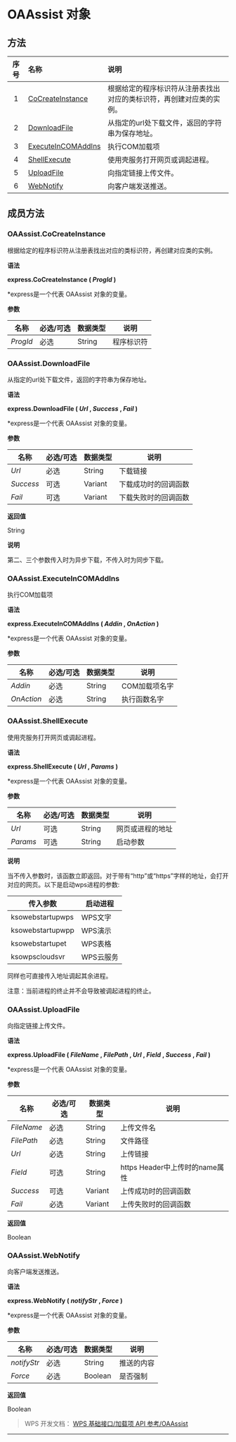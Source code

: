 # OAAssist 对象

## 方法

| 序号 | 名称                                               | 说明                                                                 |
|:----:|:---------------------------------------------------|:---------------------------------------------------------------------|
|  1   | [CoCreateInstance](#OAAssist.CoCreateInstance)     | 根据给定的程序标识符从注册表找出对应的类标识符，再创建对应类的实例。 |
|  2   | [DownloadFile](#OAAssist.DownloadFile)             | 从指定的url处下载文件，返回的字符串为保存地址。                      |
|  3   | [ExecuteInCOMAddIns](#OAAssist.ExecuteInCOMAddIns) | 执行COM加载项                                                        |
|  4   | [ShellExecute](#OAAssist.ShellExecute)             | 使用壳服务打开网页或调起进程。                                       |
|  5   | [UploadFile](#OAAssist.UploadFile)                 | 向指定链接上传文件。                                                 |
|  6   | [WebNotify](#OAAssist.WebNotify)                   | 向客户端发送推送。                                                   |

## 成员方法

### OAAssist.CoCreateInstance

根据给定的程序标识符从注册表找出对应的类标识符，再创建对应类的实例。

**语法**

**express.CoCreateInstance ( *ProgId* )**

\*express是一个代表 OAAssist 对象的变量。

**参数**

| 名称     | 必选/可选 | 数据类型 | 说明       |
|----------|-----------|----------|------------|
| *ProgId* | 必选      | String   | 程序标识符 |

### OAAssist.DownloadFile

从指定的url处下载文件，返回的字符串为保存地址。

**语法**

**express.DownloadFile ( *Url* , *Success* , *Fail* )**

\*express是一个代表 OAAssist 对象的变量。

**参数**

| 名称      | 必选/可选 | 数据类型 | 说明                 |
|-----------|-----------|----------|----------------------|
| *Url*     | 必选      | String   | 下载链接             |
| *Success* | 可选      | Variant  | 下载成功时的回调函数 |
| *Fail*    | 可选      | Variant  | 下载失败时的回调函数 |

**返回值**

String

**说明**

第二、三个参数传入时为异步下载，不传入时为同步下载。

### OAAssist.ExecuteInCOMAddIns

执行COM加载项

**语法**

**express.ExecuteInCOMAddIns ( *Addin* , *OnAction* )**

\*express是一个代表 OAAssist 对象的变量。

**参数**

| 名称       | 必选/可选 | 数据类型 | 说明          |
|------------|-----------|----------|---------------|
| *Addin*    | 必选      | String   | COM加载项名字 |
| *OnAction* | 必选      | String   | 执行函数名字  |

### OAAssist.ShellExecute

使用壳服务打开网页或调起进程。

**语法**

**express.ShellExecute ( *Url* , *Params* )**

\*express是一个代表 OAAssist 对象的变量。

**参数**

| 名称     | 必选/可选 | 数据类型 | 说明             |
|----------|-----------|----------|------------------|
| *Url*    | 可选      | String   | 网页或进程的地址 |
| *Params* | 可选      | String   | 启动参数         |

**说明**

当不传入参数时，该函数立即返回。对于带有“http”或“https”字样的地址，会打开对应的网页。以下是启动wps进程的参数:

| 传入参数         | 启动进程  |
|------------------|-----------|
| ksowebstartupwps | WPS文字   |
| ksowebstartupwpp | WPS演示   |
| ksowebstartupet  | WPS表格   |
| ksowpscloudsvr   | WPS云服务 |

同样也可直接传入地址调起其余进程。

注意：当前进程的终止并不会导致被调起进程的终止。

### OAAssist.UploadFile

向指定链接上传文件。

**语法**

**express.UploadFile ( *FileName* , *FilePath* , *Url* , *Field* , *Success* , *Fail* )**

\*express是一个代表 OAAssist 对象的变量。

**参数**

| 名称       | 必选/可选 | 数据类型 | 说明                           |
|------------|-----------|----------|--------------------------------|
| *FileName* | 必选      | String   | 上传文件名                     |
| *FilePath* | 必选      | String   | 文件路径                       |
| *Url*      | 必选      | String   | 上传链接                       |
| *Field*    | 可选      | String   | https Header中上传时的name属性 |
| *Success*  | 可选      | Variant  | 上传成功时的回调函数           |
| *Fail*     | 必选      | Variant  | 上传失败时的回调函数           |

**返回值**

Boolean

### OAAssist.WebNotify

向客户端发送推送。

**语法**

**express.WebNotify ( *notifyStr* , *Force* )**

\*express是一个代表 OAAssist 对象的变量。

**参数**

| 名称        | 必选/可选 | 数据类型 | 说明       |
|-------------|-----------|----------|------------|
| *notifyStr* | 必选      | String   | 推送的内容 |
| *Force*     | 必选      | Boolean  | 是否强制   |

**返回值**

Boolean

> WPS 开发文档： [WPS 基础接口/加载项 API 参考/OAAssist](https://qn.cache.wpscdn.cn/encs/doc/office_v19/index.htm)

------------------------------------------------------------------------

